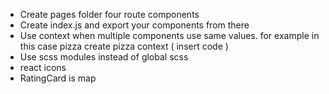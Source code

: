 - Create pages folder four route components
- Create index.js and export your components from there
- Use context when multiple components use same values. for example in this case pizza
  create pizza context ( insert code )
- Use scss modules instead of global scss
- react icons
- RatingCard is map
